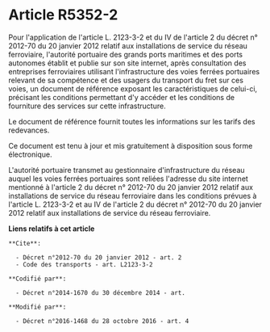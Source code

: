 # Article R5352-2

Pour l'application de l'article L. 2123-3-2 et du IV de l'article 2 du décret n° 2012-70 du 20 janvier 2012 relatif aux
installations de service du réseau ferroviaire, l'autorité portuaire des grands ports maritimes et des ports autonomes
établit et publie sur son site internet, après consultation des entreprises ferroviaires utilisant l'infrastructure des voies
ferrées portuaires relevant de sa compétence et des usagers du transport du fret sur ces voies, un document de référence
exposant les caractéristiques de celui-ci, précisant les conditions permettant d'y accéder et les conditions de fourniture
des services sur cette infrastructure. 

Le document de référence fournit toutes les informations sur les tarifs des redevances. 

Ce document est tenu à jour et mis gratuitement à disposition sous forme électronique. 

L'autorité portuaire transmet au gestionnaire d'infrastructure du réseau auquel les voies ferrées portuaires sont reliées
l'adresse du site internet mentionné à l'article 2 du décret n° 2012-70 du 20 janvier 2012 relatif aux installations de
service du réseau ferroviaire dans les conditions prévues à l'article L. 2123-3-2 et au IV de l'article 2 du décret n°
2012-70 du 20 janvier 2012 relatif aux installations de service du réseau ferroviaire.

**Liens relatifs à cet article**

	**Cite**:

	  - Décret n°2012-70 du 20 janvier 2012 - art. 2
	  - Code des transports - art. L2123-3-2

	**Codifié par**:

	  - Décret n°2014-1670 du 30 décembre 2014 - art.

	**Modifié par**:

	  - Décret n°2016-1468 du 28 octobre 2016 - art. 4
